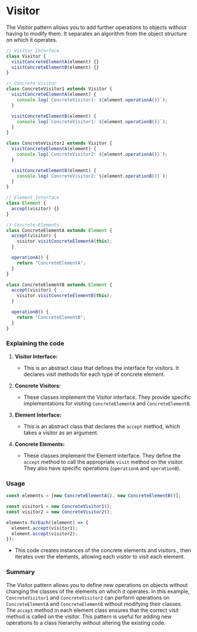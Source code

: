 # Visitor

The Visitor pattern allows you to add further operations to objects without having to modify them. It separates an algorithm from the object structure on which it operates.

```js
// Visitor Interface
class Visitor {
  visitConcreteElementA(element) {}
  visitConcreteElementB(element) {}
}

// Concrete Visitor
class ConcreteVisitor1 extends Visitor {
  visitConcreteElementA(element) {
    console.log(`ConcreteVisitor1: ${element.operationA()}`);
  }

  visitConcreteElementB(element) {
    console.log(`ConcreteVisitor1: ${element.operationB()}`);
  }
}

class ConcreteVisitor2 extends Visitor {
  visitConcreteElementA(element) {
    console.log(`ConcreteVisitor2: ${element.operationA()}`);
  }

  visitConcreteElementB(element) {
    console.log(`ConcreteVisitor2: ${element.operationB()}`);
  }
}

// Element Interface
class Element {
  accept(visitor) {}
}

// Concrete Elements
class ConcreteElementA extends Element {
  accept(visitor) {
    visitor.visitConcreteElementA(this);
  }

  operationA() {
    return "ConcreteElementA";
  }
}

class ConcreteElementB extends Element {
  accept(visitor) {
    visitor.visitConcreteElementB(this);
  }

  operationB() {
    return "ConcreteElementB";
  }
}
```

### Explaining the code

1. **Visitor Interface:**

   - This is an abstract class that defines the interface for visitors. It declares visit methods for each type of concrete element.

2. **Concrete Visitors:**

   - These classes implement the Visitor interface. They provide specific implementations for visiting `ConcreteElementA` and `ConcreteElementB`.

3. **Element Interface:**

   - This is an abstract class that declares the `accept` method, which takes a visitor as an argument.

4. **Concrete Elements:**

   - These classes implement the Element interface. They define the `accept` method to call the appropriate `visit` method on the visitor. They also have specific operations (`operationA` and `operationB`).

### Usage

```js
const elements = [new ConcreteElementA(), new ConcreteElementB()];

const visitor1 = new ConcreteVisitor1();
const visitor2 = new ConcreteVisitor2();

elements.forEach((element) => {
  element.accept(visitor1);
  element.accept(visitor2);
});
```

- This code creates instances of the concrete elements and visitors., then iterates over the elements, allowing each visitor to visit each element.

### Summary

The Visitor pattern allows you to define new operations on objects without changing the classes of the elements on which it operates. In this example, `ConcreteVisitor1` and `ConcreteVisitor2` can perform operations on `ConcreteElementA` and `ConcreteElementB` without modifying their classes. The `accept` method in each element class ensures that the correct visit method is called on the visitor. This pattern is useful for adding new operations to a class hierarchy without altering the existing code.
